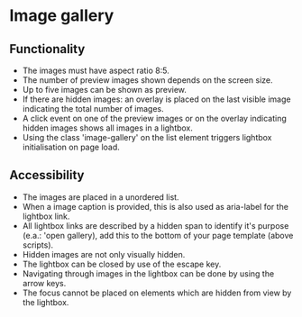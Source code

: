 # Image gallery

## Functionality

* The images must have aspect ratio 8:5.
* The number of preview images shown depends on the screen size.
* Up to five images can be shown as preview.
* If there are hidden images: an overlay is placed on the last visible image indicating the total number of images.
* A click event on one of the preview images or on the overlay indicating hidden images shows all images in a lightbox.
* Using the class 'image-gallery' on the list element triggers lightbox initialisation on page load.

## Accessibility

* The images are placed in a unordered list.
* When a image caption is provided, this is also used as aria-label for the lightbox link.
* All lightbox links are described by a hidden span to identify it's purpose (e.a.: 'open gallery),
 add this to the bottom of your page template (above scripts).
* Hidden images are not only visually hidden.
* The lightbox can be closed by use of the escape key.
* Navigating through images in the lightbox can be done by using the arrow keys.
* The focus cannot be placed on elements which are hidden from view by the lightbox.